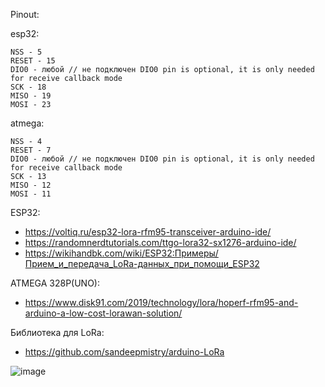 Pinout:

esp32:

    NSS - 5
    RESET - 15
    DIO0 - любой // не подключен DIO0 pin is optional, it is only needed for receive callback mode
    SCK - 18
    MISO - 19
    MOSI - 23
  
  
atmega:

    NSS - 4
    RESET - 7
    DIO0 - любой // не подключен DIO0 pin is optional, it is only needed for receive callback mode
    SCK - 13
    MISO - 12
    MOSI - 11
  
  ESP32:
  
   - https://voltiq.ru/esp32-lora-rfm95-transceiver-arduino-ide/    
   - https://randomnerdtutorials.com/ttgo-lora32-sx1276-arduino-ide/
   - https://wikihandbk.com/wiki/ESP32:Примеры/Прием_и_передача_LoRa-данных_при_помощи_ESP32
  
  ATMEGA 328P(UNO):
  
  - https://www.disk91.com/2019/technology/lora/hoperf-rfm95-and-arduino-a-low-cost-lorawan-solution/
  
  Библиотека для LoRa:
  
  - https://github.com/sandeepmistry/arduino-LoRa
  
  ![image](https://user-images.githubusercontent.com/115358811/213668577-3065856c-cc37-4bc0-a3bb-1b0760d9e008.png)

